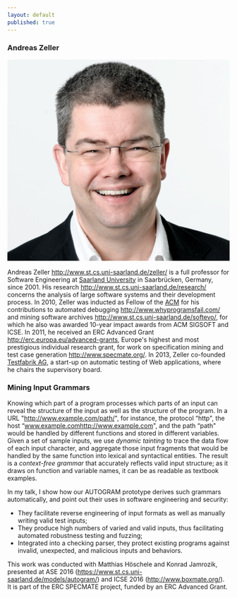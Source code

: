 ```yaml
---
layout: default
published: true
---
```


### Andreas Zeller

[![alt text](Zeller09-full.jpg)](https://www.st.cs.uni-saarland.de/zeller/ "Andreas Zeller ")

Andreas Zeller <http://www.st.cs.uni-saarland.de/zeller/> is a full professor for Software Engineering at [Saarland University](http://www.st.cs.uni-saarland.de/) in Saarbrücken, Germany, since 2001. His research <http://www.st.cs.uni-saarland.de/research/> concerns the analysis of large software systems and their development process. In 2010, Zeller was inducted as Fellow of the [ACM](http://fellows.acm.org/) for his contributions to automated debugging <http://www.whyprogramsfail.com/> and mining software archives <http://www.st.cs.uni-saarland.de/softevo/>, for which he also was awarded 10-year impact awards from ACM SIGSOFT and ICSE. In 2011, he received an ERC Advanced Grant <http://erc.europa.eu/advanced-grants>, Europe's highest and most prestigious individual research grant, for work on specification mining and test case generation <http://www.specmate.org/>. In 2013, Zeller co-founded [Testfabrik AG](http://www.testfabrik.com/), a start-up on automatic testing of Web applications, where he chairs the supervisory board.

### Mining Input Grammars
Knowing which part of a program processes which parts of an input can reveal the structure of the input as well as the structure of the program.  In a URL "http://www.example.com/path/", for instance, the protocol “http", the host “www.example.com<http://www.example.com>", and the path “path" would be handled by different functions and stored in different variables.  Given a set of sample inputs, we use _dynamic tainting_ to trace the data flow of each input character, and aggregate those input fragments that would be handled by the same function into lexical and syntactical entities.  The result is a _context-free grammar_ that accurately reflects valid input structure; as it draws on function and variable names, it can be as readable as textbook examples.

In my talk, I show how our AUTOGRAM prototype derives such grammars automatically, and point out their uses in software engineering and security:
* They facilitate reverse engineering of input formats as well as manually writing valid test inputs;
* They produce high numbers of varied and valid inputs, thus facilitating automated robustness testing and fuzzing;
* Integrated into a checking parser, they protect existing programs against invalid, unexpected, and malicious inputs and behaviors.

This work was conducted with Matthias Höschele and Konrad Jamrozik, presented at ASE 2016 (https://www.st.cs.uni-saarland.de/models/autogram/) and ICSE 2016 (http://www.boxmate.org/). It is part of the ERC SPECMATE project, funded by an ERC Advanced Grant.
